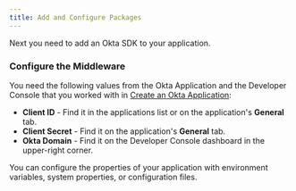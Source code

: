 ```yaml
---
title: Add and Configure Packages
---
```

Next you need to add an Okta SDK to your application.

<StackSelector snippet="addconfigpkg"/>

### Configure the Middleware

You need the following values from the Okta Application and the Developer Console that you worked with in [Create an Okta Application](/guides/sign-into-your-web-app/-/create-okta-application):

* **Client ID** - Find it in the applications list or on the application's **General** tab.
* **Client Secret** - Find it on the application's **General** tab.
* **Okta Domain** - Find it on the Developer Console dashboard in the upper-right corner. 

You can configure the properties of your application with environment variables, system properties, or configuration files. 

<StackSelector snippet="configmid"/>

<NextSectionLink/>
